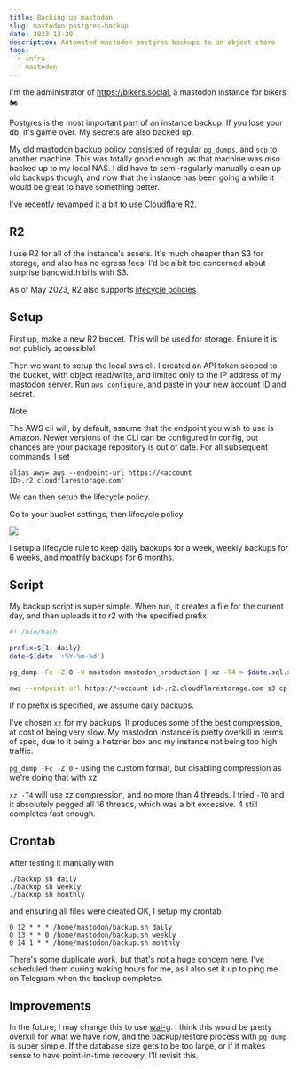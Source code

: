 ```yaml
---
title: Backing up mastodon
slug: mastodon-postgres-backup
date: 2023-12-29
description: Automated mastodon postgres backups to an object store
tags:
  - infra
  - mastodon
---
```

I'm the administrator of https://bikers.social, a mastodon instance for bikers 🏍️

Postgres is the most important part of an instance backup. If you lose your db, it's game over. My secrets are also backed up.

My old mastodon backup policy consisted of regular `pg_dumps`, and `scp` to another machine. This was totally good enough, as that machine was _also_ backed up to my local NAS. I did have to semi-regularly manually clean up old backups though, and now that the instance has been going a while it would be great to have something better.

I've recently revamped it a bit to use Cloudflare R2.
## R2

I use R2 for all of the instance's assets. It's much cheaper than S3 for storage, and also has no egress fees! I'd be a bit too concerned about surprise bandwidth bills with S3.

As of May 2023, R2 also supports [lifecycle policies](https://developers.cloudflare.com/r2/buckets/object-lifecycles/)

## Setup

First up, make a new R2 bucket. This will be used for storage. Ensure it is not publicly accessible!

Then we want to setup the local aws cli. I created an API token scoped to the bucket, with object read/write, and limited only to the IP address of my mastodon server. Run `aws configure`, and paste in your new account ID and secret.

> [!note]
> The AWS cli will, by default, assume that the endpoint you wish to use is Amazon. Newer versions of the CLI can be configured in config, but chances are your package repository is out of date. For all subsequent commands, I set
> 
> `alias aws='aws --endpoint-url https://<account ID>.r2.cloudflarestorage.com'`

We can then setup the lifecycle policy. 

Go to your bucket settings, then lifecycle policy

![](https://img.ellie.wtf/i/ada76f57ae8dc3a95b7f3b9f3ef966b1e712e3f530b4f4820088ff1ba82574c5.png)

I setup a lifecycle rule to keep daily backups for a week, weekly backups for 6 weeks, and monthly backups for 6 months.

## Script

My backup script is super simple. When run, it creates a file for the current day, and then uploads it to r2 with the specified prefix.

```bash
#! /bin/bash

prefix=${1:-daily}
date=$(date '+%Y-%m-%d')

pg_dump -Fc -Z 0 -U mastodon mastodon_production | xz -T4 > $date.sql.xz

aws --endpoint-url https://<account id>.r2.cloudflarestorage.com s3 cp ./$date.sql.xz s3://<bucket name>/$prefix/$date.sql.xz
```

If no prefix is specified, we assume daily backups.

I've chosen `xz` for my backups. It produces some of the best compression, at cost of being very slow. My mastodon instance is pretty overkill in terms of spec, due to it being a hetzner box and my instance not being too high traffic. 

`pg_dump -Fc -Z 0` - using the custom format, but disabling compression as we're doing that with xz

`xz -T4` will use xz compression, and no more than 4 threads. I tried `-T0` and it absolutely pegged all 16 threads, which was a bit excessive. 4 still completes fast enough.

## Crontab
After testing it manually with

```
./backup.sh daily
./backup.sh weekly
./backup.sh monthly
```

and ensuring all files were created OK, I setup my crontab

```
0 12 * * * /home/mastodon/backup.sh daily
0 13 * * 0 /home/mastodon/backup.sh weekly
0 14 1 * * /home/mastodon/backup.sh monthly
```

There's some duplicate work, but that's not a huge concern here. I've scheduled them during waking hours for me, as I also set it up to ping me on Telegram when the backup completes.

## Improvements

In the future, I may change this to use [wal-g](https://github.com/wal-g/wal-g). I think this would be pretty overkill for what we have now, and the backup/restore process with `pg_dump` is super simple. If the database size gets to be too large, or if it makes sense to have point-in-time recovery, I'll revisit this.